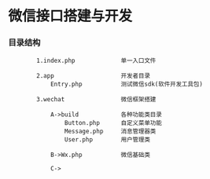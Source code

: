 #       微信接口搭建与开发

###     目录结构
            1.index.php             单一入口文件
            
            2.app                   开发者目录
                Entry.php           测试微信sdk(软件开发工具包)
                
            3.wechat                微信框架搭建  
              
                A->build            各种功能类目录
                    Button.php      自定义菜单功能
                    Message.php     消息管理器类
                    User.php        用户管理类
                    
                B->Wx.php           微信基础类 

                C->       
                    
